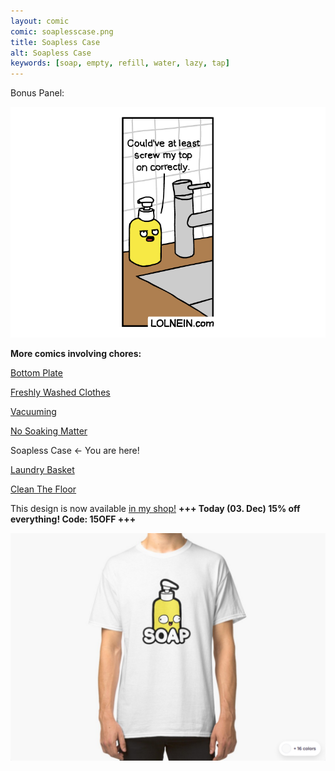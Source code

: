 ```yaml
---
layout: comic
comic: soaplesscase.png
title: Soapless Case
alt: Soapless Case
keywords: [soap, empty, refill, water, lazy, tap]
---
```


Bonus Panel:

![Soapless Case Bonus Panel](/images/soaplesscase_bonus.png)


__More comics involving chores:__

[Bottom Plate](https://lolnein.com/2017/07/14/bottomplate/)

[Freshly Washed Clothes](https://lolnein.com/2017/09/20/freshlywashedclothes/)

[Vacuuming](https://lolnein.com/2017/11/25/vacuuming/)

[No Soaking Matter](https://lolnein.com/2019/04/12/nosoakingmatter/)

Soapless Case <- You are here!

[Laundry Basket](https://lolnein.com/2019/04/26/laundrybasket/)

[Clean The Floor](https://lolnein.com/2019/06/21/cleanthefloor/)


This design is now available [in my shop!](https://www.redbubble.com/people/LOLNEIN/shop) __+++ Today (03. Dec) 15% off everything! Code: 15OFF +++__

[![Soap Shirt](/images/soap_shirt.png)](https://www.redbubble.com/people/LOLNEIN/shop)